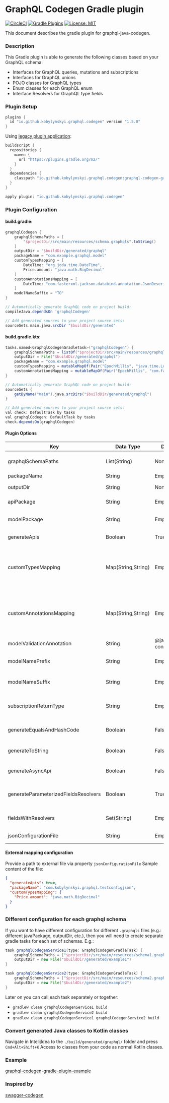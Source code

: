 # GraphQL Codegen Gradle plugin #

[![CircleCI](https://img.shields.io/circleci/build/github/kobylynskyi/graphql-java-codegen)](https://circleci.com/gh/kobylynskyi/graphql-java-codegen/tree/master)
[![Gradle Plugins](https://img.shields.io/maven-metadata/v/https/plugins.gradle.org/m2/io/github/kobylynskyi/graphql/codegen/graphql-codegen-gradle-plugin/maven-metadata.xml.svg?label=gradle)](https://plugins.gradle.org/plugin/io.github.kobylynskyi.graphql.codegen)
[![License: MIT](https://img.shields.io/badge/License-MIT-yellow.svg)](https://opensource.org/licenses/MIT)

This document describes the gradle plugin for graphql-java-codegen.

### Description

This Gradle plugin is able to generate the following classes based on your GraphQL schema:
* Interfaces for GraphQL queries, mutations and subscriptions
* Interfaces for GraphQL unions
* POJO classes for GraphQL types
* Enum classes for each GraphQL enum
* Interface Resolvers for GraphQL type fields 

### Plugin Setup

```groovy
plugins {
  id "io.github.kobylynskyi.graphql.codegen" version "1.5.0"
}
```

Using [legacy plugin application](https://docs.gradle.org/current/userguide/plugins.html#sec:old_plugin_application):

```groovy
buildscript {
  repositories {
    maven {
      url "https://plugins.gradle.org/m2/"
    }
  }
  dependencies {
    classpath "io.github.kobylynskyi.graphql.codegen:graphql-codegen-gradle-plugin:1.5.0"
  }
}

apply plugin: "io.github.kobylynskyi.graphql.codegen"
```

### Plugin Configuration

#### build.gradle:

```groovy
graphqlCodegen {
    graphqlSchemaPaths = [
        "$projectDir/src/main/resources/schema.graphqls".toString()
    ]
    outputDir = "$buildDir/generated/graphql"
    packageName = "com.example.graphql.model"
    customTypesMapping = [
        DateTime: "org.joda.time.DateTime",
        Price.amount: "java.math.BigDecimal"
    ]
    customAnnotationsMapping = [
        DateTime: "com.fasterxml.jackson.databind.annotation.JsonDeserialize(using = com.example.json.EpochMillisScalarDeserializer.class"
    ]
    modelNameSuffix = "TO"
}

// Automatically generate GraphQL code on project build:
compileJava.dependsOn 'graphqlCodegen'

// Add generated sources to your project source sets:
sourceSets.main.java.srcDir "$buildDir/generated"
```

#### build.gradle.kts:

```groovy
tasks.named<GraphqlCodegenGradleTask>("graphqlCodegen") {
    graphqlSchemaPaths = listOf("$projectDir/src/main/resources/graphql/schema.graphqls".toString())
    outputDir = File("$buildDir/generated/graphql")
    packageName = "com.example.graphql.model"
    customTypesMapping = mutableMapOf(Pair("EpochMillis", "java.time.LocalDateTime"))
    customAnnotationsMapping = mutableMapOf(Pair("EpochMillis", "com.fasterxml.jackson.databind.annotation.JsonDeserialize(using = com.example.json.EpochMillisScalarDeserializer.class"))
}

// Automatically generate GraphQL code on project build:
sourceSets {
    getByName("main").java.srcDirs("$buildDir/generated/graphql")
}

// Add generated sources to your project source sets:
val check: DefaultTask by tasks
val graphqlCodegen: DefaultTask by tasks
check.dependsOn(graphqlCodegen)    
```

#### Plugin Options

| Key                                  | Data Type          | Default value                             | Description |
| ------------------------------------ | ------------------ | ----------------------------------------- | ----------- |
| graphqlSchemaPaths                   | List(String)       | None                                      | GraphQL schema locations. You can supply multiple paths to GraphQL schemas. |
| packageName                          | String             | Empty                                     | Java package for generated classes. |
| outputDir                            | String             | None                                      | The output target directory into which code will be generated. |
| apiPackage                           | String             | Empty                                     | Java package for generated api classes (Query, Mutation, Subscription). |
| modelPackage                         | String             | Empty                                     | Java package for generated model classes (type, input, interface, enum, union). |
| generateApis                         | Boolean            | True                                      | Specifies whether api classes should be generated as well as model classes. |
| customTypesMapping                   | Map(String,String) | Empty                                     | Can be used to supply custom mappings for scalars. <br/> Supports:<br/> * Map of (GraphqlObjectName.fieldName) to (JavaType) <br/> * Map of (GraphqlType) to (JavaType) |
| customAnnotationsMapping             | Map(String,String) | Empty                                     | Can be used to supply custom annotations (serializers) for scalars. <br/> Supports:<br/> * Map of (GraphqlObjectName.fieldName) to (JavaType) <br/> * Map of (GraphqlType) to (JavaType) |
| modelValidationAnnotation            | String             | @javax.validation.<br>constraints.NotNull | Annotation for mandatory (NonNull) fields. Can be null/empty. |
| modelNamePrefix                      | String             | Empty                                     | Sets the prefix for GraphQL model classes (type, input, interface, enum, union). |
| modelNameSuffix                      | String             | Empty                                     | Sets the suffix for GraphQL model classes (type, input, interface, enum, union). |
| subscriptionReturnType               | String             | Empty                                     | Return type for subscription methods. For example: `org.reactivestreams.Publisher`, `io.reactivex.Observable`, etc. |
| generateEqualsAndHashCode            | Boolean            | False                                     | Specifies whether generated model classes should have equals and hashCode methods defined. |
| generateToString                     | Boolean            | False                                     | Specifies whether generated model classes should have toString method defined. |
| generateAsyncApi                     | Boolean            | False                                     | If true, then wrap type into `java.util.concurrent.CompletableFuture` or `subscriptionReturnType` |
| generateParameterizedFieldsResolvers | Boolean            | True                                      | If true, then generate separate `Resolver` interface for parametrized fields. If false, then add field to the type definition and ignore field parameters. |
| fieldsWithResolvers                  | Set(String)        | Empty                                     | Fields that require Resolvers should be defined here in format: `TypeName.fieldName`. |
| jsonConfigurationFile                | String             | Empty                                     | Path to an external mapping configuration. |


#### External mapping configuration

Provide a path to external file via property `jsonConfigurationFile`
Sample content of the file:

```json
{
  "generateApis": true,
  "packageName": "com.kobylynskyi.graphql.testconfigjson",
  "customTypesMapping": {
    "Price.amount": "java.math.BigDecimal"
  }
}
```

### Different configuration for each graphql schema

If you want to have different configuration for different `.graphqls` files (e.g.: different javaPackage, outputDir, etc.), then you will need to create separate gradle tasks for each set of schemas. E.g.:

```groovy
task graphqlCodegenService1(type: GraphqlCodegenGradleTask) {
    graphqlSchemaPaths = ["$projectDir/src/main/resources/schema1.graphqls".toString()]
    outputDir = new File("$buildDir/generated/example1")
}

task graphqlCodegenService2(type: GraphqlCodegenGradleTask) {
    graphqlSchemaPaths = ["$projectDir/src/main/resources/schema2.graphqls".toString()]
    outputDir = new File("$buildDir/generated/example2")
}
```

Later on you can call each task separately or together:

* `gradlew clean graphqlCodegenService1 build`
* `gradlew clean graphqlCodegenService2 build`
* `gradlew clean graphqlCodegenService1 graphqlCodegenService2 build`


### Convert generated Java classes to Kotlin classes

Navigate in IntelijIdea to the `./build/generated/graphql/` folder and press `Cmd+Alt+Shift+K`
Access to classes from your code as normal Kotlin classes.


### Example

[graphql-codegen-gradle-plugin-example](graphql-codegen-gradle-plugin-example)


### Inspired by

[swagger-codegen](https://github.com/swagger-api/swagger-codegen)

